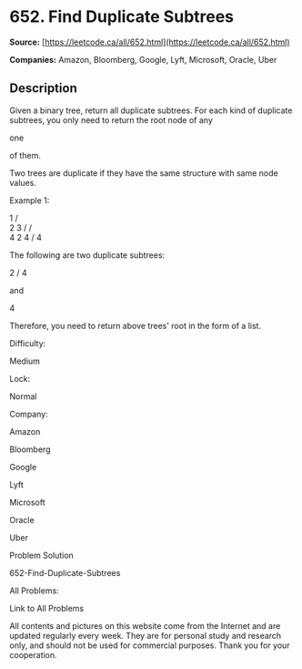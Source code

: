 # 652. Find Duplicate Subtrees

**Source:** [https://leetcode.ca/all/652.html](https://leetcode.ca/all/652.html)

**Companies:** Amazon, Bloomberg, Google, Lyft, Microsoft, Oracle, Uber

## Description

Given a binary tree, return all duplicate subtrees. For each kind of duplicate subtrees, you
        only need to return the root node of any

one

of them.

Two trees are duplicate if they have the same structure with same node values.

Example 1:

1
       / \
      2   3
     /   / \
    4   2   4
       /
      4

The following are two duplicate subtrees:

2
     /
    4

and

4

Therefore, you need to return above trees' root in the form of a list.

Difficulty:

Medium

Lock:

Normal

Company:

Amazon

Bloomberg

Google

Lyft

Microsoft

Oracle

Uber

Problem Solution

652-Find-Duplicate-Subtrees

All Problems:

Link to All Problems

All contents and pictures on this website come from the Internet and are updated regularly every week. They are for personal study and research only, and should not be used for commercial purposes. Thank you for your cooperation.

